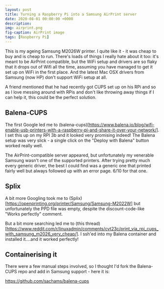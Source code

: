 ```yaml
---
layout: post
title: Turning a Raspberry Pi into a Samsung AirPrint server
date: 2020-08-01 00:00:00 +0000
description: 
img: airprint.png 
fig-caption: AirPrint image
tags: [Raspberry Pi]
---
```

This is my ageing Samsung M2026W printer. I quite like it - it was cheap to buy and is cheap to run. There's loads of things I really hate about it too: it's meant to be AirPrint compatible, but the WiFi setup and drivers are so flaky that it drops out of Wifi all the time, assuming you have managed to get it set up on WiFi in the first place. And the latest Mac OSX drivers from Samsung (now HP) don't support WiFi setup at all.

A friend mentioned that he had recently got CUPS set up on his RPi and so as I love messing around with RPis and don't like throwing away things if I can help it, this could be the perfect solution.

## Balena-CUPS
The first Google led me to (balena-cups)[https://www.balena.io/blog/wifi-enable-usb-printers-with-a-raspberry-pi-and-share-it-over-your-network/]. I set this up on my RPI 3b and it looked very promising indeed! The Balena setup was very slick - a single click on the "Deploy with Balena" button worked really well.

The AirPrint-compatible server appeared, but unfortunately my venerable Samsung wasn't one of the supported printers. After trying pretty much every generic driver, the best I could find was a generic one that printed fairly well but always followed up with an error page. 6/10 for that one.

## Splix
A bit more Googling took me to (Splix)[https://openprinting.org/printer/Samsung/Samsung-M2022W] but unfortunately the PPD file was empty, despite the discount-code-like "Works perfectly" comment.

But a bit more searching led me to (this thread)[https://www.reddit.com/r/linuxadmin/comments/cvt23c/print_via_rpi_cups_with_samsung_m2026_very_cheap/]. I ssh'ed into my Balena container and installed it....and it worked perfectly!

## Containerising it
There were a few manual steps involved, so I thought I'd fork the Balena-CUPS repo and add in Samsung support - here it is:

https://github.com/sachams/balena-cups
